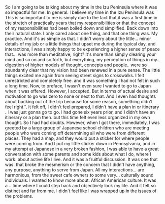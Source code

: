 
So I am going to be talking about my time in the Izu Peninsula where it was so impactful for me. In general. I believe my time in the Izu Peninsula was This is so important to me is simply due to the fact that it was a first time in the stretch of practically years that my responsibilities or that the concept of my responsibilities had been boiled down and simplified. Back down into their natural state. I only cared about one thing, and that one thing was. My practice. And it's as simple as that. I didn't worry about the little... minor details of my job or a little things that upset me during the typical day, and interactions, I was simply happy to be experiencing a higher sense of peace that... was more than meditative, right? It's more than simply clearing your mind and so on and so forth, but everything, my perception of things in my.. digestion of higher models of thought, concepts and people.. were so abundantly clear that my vision had been renewed in a pure sense. The little things excited me again from seeing street signs to crosswalks. I felt unrestricted and completely free. and it was something I had not felt in such a long time. Now, to preface, I wasn't even sure I wanted to go to Japan when it was offered. However, I accepted. But in terms of actual desire and motivation to go was zero to none or next to that. And I even had thoughts about backing out of the trip because for some reason, something didn't feel right.". It felt off, I didn't feel prepared, I didn't have a plan in or itinerary . I was just gonna go to go. I had gone six years prior, and I didn't have an itinerary or a plan then. but this time felt even less organized in my own thought. So I had had doubts. However, when I got there, immediately, I was greeted by a large group of Japanese school children who are meeting people who were coming off determining all who were from different places. They had a map, and they would put a sticker for where people were coming from. And I put my little sticker down in Pennsylvania, and in my attempt at Japanese in a very broken fashion, I was able to have a great conversation with some parents and some kids about what I do, where I work. about active life I live. And it was a fruitful discussion. It was one that was. that broke the mesmerism or the concern that I didn't have anything, any purpose, anything to serve from Japan. All my interactions... are harmonious, from the sweet cafe owners to some very... culturally sound individuals. I wanted to know more about. African American culture. It was a... time where I could step back and objectively look my life. And it felt so distinct and far from me. I didn't feel like I was wrapped up in the issues of the problems. 